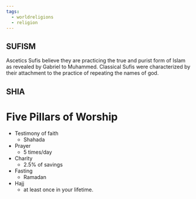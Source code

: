 ```yaml
---
tags:
  - worldreligions
  - religion
---
```


## SUFISM
Ascetics
Sufis believe they are practicing the true and purist form of Islam as revealed by Gabriel to Muhammed.
Classical Sufis were characterized by their attachment to the practice of repeating the names of god.

## SHIA


# Five Pillars of Worship

- Testimony of faith
	- Shahada
- Prayer
	- 5 times/day
- Charity
	- 2.5% of savings
- Fasting
	- Ramadan
- Hajj
	- at least once in your lifetime.

